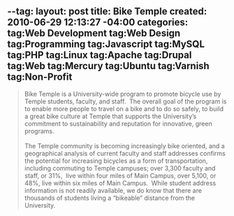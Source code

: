 --tag:
layout: post
title: Bike Temple
created: 2010-06-29 12:13:27 -04:00
categories: 
tag:Web Development
tag:Web Design
tag:Programming
tag:Javascript
tag:MySQL
tag:PHP
tag:Linux
tag:Apache
tag:Drupal
tag:Web
tag:Mercury
tag:Ubuntu
tag:Varnish
tag:Non-Profit
---
<div><blockquote><p>Bike Temple is a University-wide program to promote bicycle use by Temple students, faculty, and staff.&nbsp; The overall goal of the program is to enable more people to travel on a bike and to do so safely, to build a great bike culture at Temple that supports the University’s commitment to sustainability and reputation for innovative, green programs.&nbsp;<br /><br />The Temple community is becoming increasingly bike oriented, and a geographical analysis of current faculty and staff addresses confirms the potential for increasing bicycles as a form of transportation, including commuting to Temple campuses; over 3,300 faculty and staff, or 31%,&nbsp; live within four miles of Main Campus, over 5,100, or 48%, live within six miles of Main Campus.&nbsp; While student address information is not readily available, we do know that there are thousands of students living a “bikeable” distance from the University.&nbsp;</p></blockquote></div>
